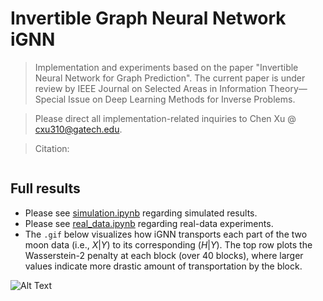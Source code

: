 # Invertible Graph Neural Network iGNN
> Implementation and experiments based on the paper "Invertible Neural Network for Graph Prediction". The current paper is under review by IEEE Journal on Selected Areas in Information Theory—Special Issue on Deep Learning Methods for Inverse Problems. 

> Please direct all implementation-related inquiries to Chen Xu @ cxu310@gatech.edu.

> Citation:
```

```
<!-- ## Table of Contents
* [Full results](#full-results)
 -->
## Full results
- Please see [simulation.ipynb](https://github.com/hamrel-cxu/Invertible-Graph-Neural-Network-iGNN/blob/main/simulation.ipynb) regarding simulated results.
- Please see [real_data.ipynb](https://github.com/hamrel-cxu/Invertible-Graph-Neural-Network-iGNN/blob/main/real_data.ipynb) regarding real-data experiments.
- The `.gif` below visualizes how iGNN transports each part of the two moon data (i.e., $X|Y$) to its corresponding ($H|Y$). The top row plots the Wasserstein-2 penalty at each block (over 40 blocks), where larger values indicate more drastic amount of transportation by the block.

![Alt Text](https://github.com/hamrel-cxu/Invertible-Graph-Neural-Network-iGNN/blob/main/Two-moon-illustration.gif)
